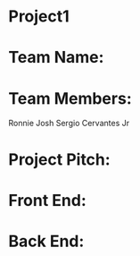 # Project1
# Team Name:
# Team Members:
Ronnie
Josh 
Sergio Cervantes Jr

# Project Pitch:
# Front End:
# Back End:
